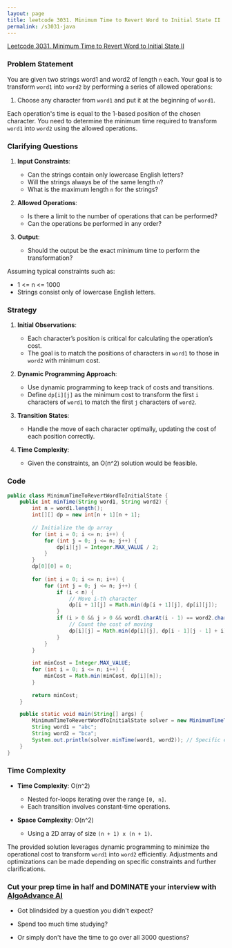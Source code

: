 ```yaml
---
layout: page
title: leetcode 3031. Minimum Time to Revert Word to Initial State II
permalink: /s3031-java
---
```

[Leetcode 3031. Minimum Time to Revert Word to Initial State II](https://algoadvance.github.io/algoadvance/l3031)
### Problem Statement

You are given two strings word1 and word2 of length `n` each. Your goal is to transform `word1` into `word2` by performing a series of allowed operations:

1. Choose any character from `word1` and put it at the beginning of `word1`.

Each operation's time is equal to the 1-based position of the chosen character. You need to determine the minimum time required to transform `word1` into `word2` using the allowed operations.

### Clarifying Questions

1. **Input Constraints**:
   - Can the strings contain only lowercase English letters?
   - Will the strings always be of the same length `n`?
   - What is the maximum length `n` for the strings?

2. **Allowed Operations**:
   - Is there a limit to the number of operations that can be performed?
   - Can the operations be performed in any order?

3. **Output**:
   - Should the output be the exact minimum time to perform the transformation?

Assuming typical constraints such as:
- 1 <= n <= 1000
- Strings consist only of lowercase English letters.

### Strategy

1. **Initial Observations**:
   - Each character’s position is critical for calculating the operation’s cost.
   - The goal is to match the positions of characters in `word1` to those in `word2` with minimum cost.

2. **Dynamic Programming Approach**:
   - Use dynamic programming to keep track of costs and transitions.
   - Define `dp[i][j]` as the minimum cost to transform the first `i` characters of `word1` to match the first `j` characters of `word2`.

3. **Transition States**:
   - Handle the move of each character optimally, updating the cost of each position correctly.

4. **Time Complexity**:
   - Given the constraints, an O(n^2) solution would be feasible.

### Code

```java
public class MinimumTimeToRevertWordToInitialState {
    public int minTime(String word1, String word2) {
        int n = word1.length();
        int[][] dp = new int[n + 1][n + 1];
        
        // Initialize the dp array
        for (int i = 0; i <= n; i++) {
            for (int j = 0; j <= n; j++) {
                dp[i][j] = Integer.MAX_VALUE / 2;
            }
        }
        dp[0][0] = 0;
        
        for (int i = 0; i <= n; i++) {
            for (int j = 0; j <= n; j++) {
                if (i < n) {
                    // Move i-th character
                    dp[i + 1][j] = Math.min(dp[i + 1][j], dp[i][j]);
                }
                if (i > 0 && j > 0 && word1.charAt(i - 1) == word2.charAt(j - 1)) {
                    // Count the cost of moving
                    dp[i][j] = Math.min(dp[i][j], dp[i - 1][j - 1] + i);
                }
            }
        }
        
        int minCost = Integer.MAX_VALUE;
        for (int i = 0; i <= n; i++) {
            minCost = Math.min(minCost, dp[i][n]);
        }
        
        return minCost;
    }

    public static void main(String[] args) {
        MinimumTimeToRevertWordToInitialState solver = new MinimumTimeToRevertWordToInitialState();
        String word1 = "abc";
        String word2 = "bca";
        System.out.println(solver.minTime(word1, word2)); // Specific example, solution should return a cost
    }
}
```

### Time Complexity

- **Time Complexity**: O(n^2)
  - Nested for-loops iterating over the range `[0, n]`.
  - Each transition involves constant-time operations.

- **Space Complexity**: O(n^2)
  - Using a 2D array of size `(n + 1) x (n + 1)`.

The provided solution leverages dynamic programming to minimize the operational cost to transform `word1` into `word2` efficiently. Adjustments and optimizations can be made depending on specific constraints and further clarifications.


### Cut your prep time in half and DOMINATE your interview with [AlgoAdvance AI](https://algoAdvance.com)

- Got blindsided by a question you didn't expect?

- Spend too much time studying?

- Or simply don't have the time to go over all 3000 questions?

